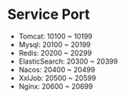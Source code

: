 # Service Port

- Tomcat: 10100 ~ 10199
- Mysql: 20100 ~ 20199
- Redis: 20200 ~ 20299
- ElasticSearch: 20300 ~ 20399
- Nacos: 20400 ~ 20499
- XxlJob: 20500 ~ 20599
- Nginx: 20600 ~ 20699
